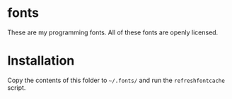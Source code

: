 fonts
=====

These are my programming fonts.  All of these fonts are openly licensed.

# Installation
Copy the contents of this folder to `~/.fonts/` and run the `refreshfontcache`
script.
